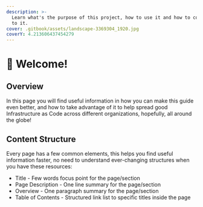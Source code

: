```yaml
---
description: >-
  Learn what's the purpose of this project, how to use it and how to contribute
  to it.
cover: .gitbook/assets/landscape-3369304_1920.jpg
coverY: 4.213606437454279
---
```


# 🥳 Welcome!

## Overview

In this page you will find useful information in how you can make this guide even better, and how to take advantage of it to help spread good Infrastructure as Code across different organizations, hopefully, all around the globe!

## Content Structure

Every page has a few common elements, this helps you find useful information faster, no need to understand ever-changing structures when you have these resources:&#x20;

* Title - Few words focus point for the page/section
* Page Description - One line summary for the page/section
* Overview - One paragraph summary for the page/section
* Table of Contents - Structured link list to specific titles inside the page

